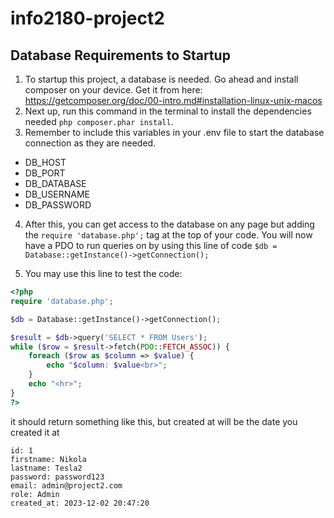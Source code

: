 # info2180-project2

## Database Requirements to Startup
1. To startup this project, a database is needed. Go ahead and install composer on your device. Get it from here: https://getcomposer.org/doc/00-intro.md#installation-linux-unix-macos
2. Next up, run this command in the terminal to install the dependencies needed `php composer.phar install`.
3. Remember to include this variables in your .env file to start the database connection as they are needed.
- DB_HOST
- DB_PORT
- DB_DATABASE
- DB_USERNAME
- DB_PASSWORD
4. After this, you can get access to the database on any page but adding the `require 'database.php';` tag at the top of your code. You will now have a PDO to run queries on by using this line of code `$db = Database::getInstance()->getConnection();`

5. You may use this line to test the code:

``` php
<?php
require 'database.php';

$db = Database::getInstance()->getConnection();

$result = $db->query('SELECT * FROM Users');
while ($row = $result->fetch(PDO::FETCH_ASSOC)) {
    foreach ($row as $column => $value) {
        echo "$column: $value<br>";
    }
    echo "<hr>";
}
?>
```
it should return something like this, but created at will be the date you created it at
```
id: 1
firstname: Nikola
lastname: Tesla2
password: password123
email: admin@project2.com
role: Admin
created_at: 2023-12-02 20:47:20
```
